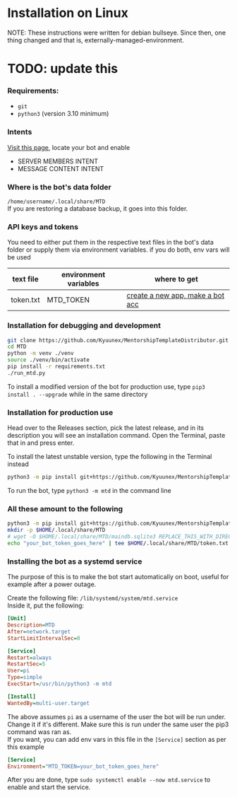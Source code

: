 # Installation on Linux
NOTE: These instructions were written for debian bullseye. Since then, one thing changed and that is, externally-managed-environment.
# TODO: update this

### Requirements:
+ `git`
+ `python3` (version 3.10 minimum)

### Intents
[Visit this page](https://discord.com/developers/applications/), locate your bot and enable 
- SERVER MEMBERS INTENT
- MESSAGE CONTENT INTENT

### Where is the bot's data folder
`/home/username/.local/share/MTD`  
If you are restoring a database backup, it goes into this folder.

### API keys and tokens
You need to either put them in the respective text files in the bot's data folder or 
supply them via environment variables. if you do both, env vars will be used  

| text file  | environment variables | where to get |
| ------------- | ------------- | ------------- |
| token.txt  | MTD_TOKEN  | [create a new app, make a bot acc](https://discord.com/developers/applications/) |

### Installation for debugging and development
```bash
git clone https://github.com/Kyuunex/MentorshipTemplateDistributor.git -b master MTD
cd MTD
python -m venv ./venv
source ./venv/bin/activate
pip install -r requirements.txt
./run_mtd.py
```
To install a modified version of the bot for production use, type `pip3 install . --upgrade` while in the same directory

### Installation for production use
Head over to the Releases section, pick the latest release, 
and in its description you will see an installation command. 
Open the Terminal, paste that in and press enter.

To install the latest unstable version, type the following in the Terminal instead 
```bash
python3 -m pip install git+https://github.com/Kyuunex/MentorshipTemplateDistributor.git@master --upgrade
```

To run the bot, type `python3 -m mtd` in the command line

### All these amount to the following

```sh
python3 -m pip install git+https://github.com/Kyuunex/MentorshipTemplateDistributor.git@master --upgrade
mkdir -p $HOME/.local/share/MTD
# wget -O $HOME/.local/share/MTD/maindb.sqlite3 REPLACE_THIS_WITH_DIRECT_FILE_LINK # optional database backup restore
echo "your_bot_token_goes_here" | tee $HOME/.local/share/MTD/token.txt
```

### Installing the bot as a systemd service
The purpose of this is to make the bot start automatically on boot, useful for example after a power outage.  

Create the following file: `/lib/systemd/system/mtd.service`  
Inside it, put the following:
```ini
[Unit]
Description=MTD
After=network.target
StartLimitIntervalSec=0

[Service]
Restart=always
RestartSec=5
User=pi
Type=simple
ExecStart=/usr/bin/python3 -m mtd

[Install]
WantedBy=multi-user.target
```

The above assumes `pi` as a username of the user the bot will be run under. Change it if it's different. 
Make sure this is run under the same user the pip3 command was ran as.  
If you want, you can add env vars in this file in the `[Service]` section as per this example
```ini
[Service]
Environment="MTD_TOKEN=your_bot_token_goes_here"
```  

After you are done, type `sudo systemctl enable --now mtd.service` to enable and start the service.

